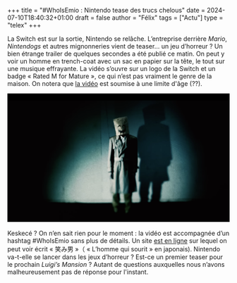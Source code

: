 +++
title = "#WhoIsEmio : Nintendo tease des trucs chelous"
date = 2024-07-10T18:40:32+01:00
draft = false
author = "Félix"
tags = ["Actu"]
type = "telex"
+++ 

La Switch est sur la sortie, Nintendo se relâche. L’entreprise derrière *Mario*, *Nintendogs* et autres mignonneries vient de teaser… un jeu d’horreur ? Un bien étrange trailer de quelques secondes a été publié ce matin. On peut y voir un homme en trench-coat avec un sac en papier sur la tête, le tout sur une musique effrayante. La vidéo s’ouvre sur un logo de la Switch et un badge « Rated M for Mature », ce qui n’est pas vraiment le genre de la maison. On notera que [la vidéo](https://www.youtube.com/watch?v=VbhwwG-QvGQ) est soumise à une limite d'âge (??).

![Emio ?](emio.jpg "??")

Keskecé ? On n’en sait rien pour le moment : la vidéo est accompagnée d’un hashtag #WhoIsEmio sans plus de détails. Un site [est en ligne](https://www.nintendo.com/jp/switch/emio/index.html) sur lequel on peut voir écrit « 笑み男 »（ « L’homme qui sourit » en japonais). Nintendo va-t-elle se lancer dans les jeux d’horreur ? Est-ce un premier teaser pour le prochain *Luigi’s Mansion* ? Autant de questions auxquelles nous n’avons malheureusement pas de réponse pour l'instant. 